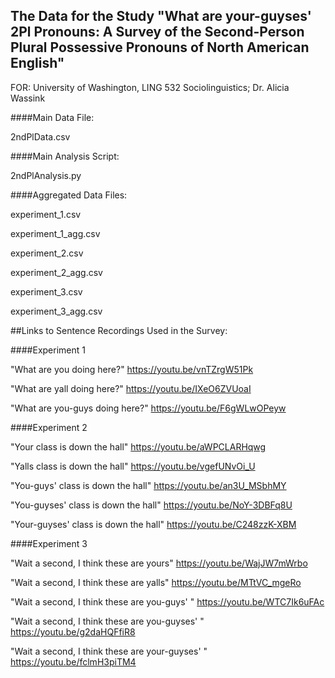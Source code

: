 ## The Data for the Study "What are your-guyses' 2Pl Pronouns: A Survey of the Second-Person Plural Possessive Pronouns of North American English"

FOR: University of Washington, LING 532 Sociolinguistics; Dr. Alicia Wassink

####Main Data File:

2ndPlData.csv

####Main Analysis Script:

2ndPlAnalysis.py

####Aggregated Data Files:

experiment_1.csv

experiment_1_agg.csv

experiment_2.csv

experiment_2_agg.csv

experiment_3.csv

experiment_3_agg.csv

##Links to Sentence Recordings Used in the Survey:

####Experiment 1

"What are you doing here?" https://youtu.be/vnTZrgW51Pk

"What are yall doing here?" https://youtu.be/IXeO6ZVUoaI

"What are you-guys doing here?" https://youtu.be/F6gWLwOPeyw

####Experiment 2

"Your class is down the hall" https://youtu.be/aWPCLARHqwg

"Yalls class is down the hall" https://youtu.be/vgefUNvOi_U

"You-guys' class is down the hall" https://youtu.be/an3U_MSbhMY

"You-guyses' class is down the hall" https://youtu.be/NoY-3DBFq8U

"Your-guyses' class is down the hall" https://youtu.be/C248zzK-XBM

####Experiment 3

"Wait a second, I think these are yours" https://youtu.be/WajJW7mWrbo

"Wait a second, I think these are yalls" https://youtu.be/MTtVC_mgeRo

"Wait a second, I think these are you-guys' " https://youtu.be/WTC7Ik6uFAc

"Wait a second, I think these are you-guyses' " https://youtu.be/g2daHQFfiR8

"Wait a second, I think these are your-guyses' " https://youtu.be/fclmH3piTM4
